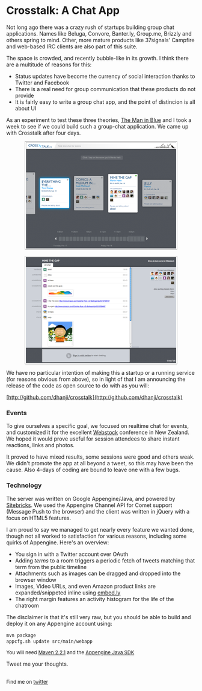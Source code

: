 
# Crosstalk: A Chat App

Not long ago there was a crazy rush of startups building group chat applications. Names like Beluga,
 Convore, Banter.ly, Group.me, Brizzly and others spring to mind. Other, more mature products like
 37signals' Campfire and web-based IRC clients are also part of this suite.

The space is crowded, and recently bubble-like in its growth. I think there are a multitude of reasons
for this:

  * Status updates have become the currency of social interaction thanks to Twitter and Facebook
  * There is a real need for group communication that these products do not provide
  * It is fairly easy to write a group chat app, and the point of distincion is all about UI

As an experiment to test these three theories, [The Man in Blue](http://themaninblue.com) and I took a week to see if we could
build such a group-chat application. We came up with Crosstalk after four days.

<a href="images/xtalk-home.png">
  <img src="images/xtalk-home.png" style="width:400px; display: block; margin: 0 auto; border: 1px solid darkgray; padding: 2px;">
</a>

<br>
<a href="images/xtalk-room.png">
  <img src="images/xtalk-room.png" style="width:400px; display: block; margin: 0 auto; border: 1px solid darkgray; padding: 2px;">
</a>



We have no particular intention of making this a startup or a running service (for reasons obvious
from above), so in light of that I am announcing the release of the code as open source to do with
as you will:

[http://github.com/dhanji/crosstalk](http://github.com/dhanji/crosstalk)

### Events

To give ourselves a specific goal, we focused on realtime chat for events, and customized it for
 the excellent [Webstock](http://webstock.co.nz) conference in New Zealand. We hoped it would prove useful for session
 attendees to share instant reactions, links and photos.

  It proved to have mixed results, some sessions
 were good and others weak. We didn't promote the app at all beyond a tweet, so this may have been
  the cause. Also 4-days of coding are bound to leave one with a few bugs.

### Technology

The server was written on Google Appengine/Java, and powered by [Sitebricks](http://sitebricks.org). We used
the Appengine Channel API for Comet support (Message Push to the browser) and the client was written
 in jQuery with a focus on HTML5 features.

I am proud to say we managed to get nearly every feature we wanted done, though not all worked to
 satisfaction for various reasons, including some quirks of Appengine. Here's an overview:

  * You sign in with a Twitter account over OAuth
  * Adding *terms* to a room triggers a periodic fetch of tweets matching that term from the public timeline
  * Attachments such as images can be dragged and dropped into the browser window
  * Images, Video URLs, and even Amazon product links are expanded/snippeted inline using [embed.ly](http://embed.ly)
  * The right margin features an activity histogram for the life of the chatroom

The disclaimer is that it's still very raw, but you should be able to build and deploy it on any
Appengine account using:

    mvn package
    appcfg.sh update src/main/webapp
    
<div style="font-size: small;">You will need <a href="http://maven.apache.org">Maven 2.2.1</a> and the
<a href="http://code.google.com/appengine/downloads.html">Appengine Java SDK</a></div>


Tweet me your thoughts.

<br>

<div style="font-size: small;">Find me on <a href="http://twitter.com/dhanji">twitter</a></div>
